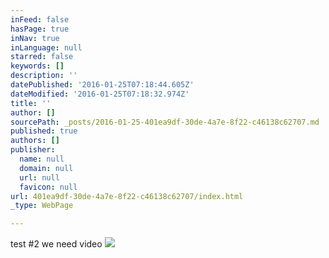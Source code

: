 ```yaml
---
inFeed: false
hasPage: true
inNav: true
inLanguage: null
starred: false
keywords: []
description: ''
datePublished: '2016-01-25T07:18:44.605Z'
dateModified: '2016-01-25T07:18:32.974Z'
title: ''
author: []
sourcePath: _posts/2016-01-25-401ea9df-30de-4a7e-8f22-c46138c62707.md
published: true
authors: []
publisher:
  name: null
  domain: null
  url: null
  favicon: null
url: 401ea9df-30de-4a7e-8f22-c46138c62707/index.html
_type: WebPage

---
```

test \#2 we need video
![](https://the-grid-user-content.s3-us-west-2.amazonaws.com/9297c549-0813-441c-8f76-e7996cd2700e.jpg)